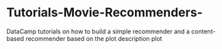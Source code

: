 # Tutorials-Movie-Recommenders-
DataCamp tutorials on how to build a simple recommender and a content-based recommender based on the plot description plot
